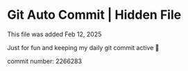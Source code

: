 # Git Auto Commit | Hidden File

This file was added Feb 12, 2025

Just for fun and keeping my daily git commit active 🤪

commit number: 2266283
